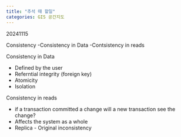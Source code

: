 ```yaml
---
title: "추석 때 할일"
categories: GIS 공간지도
---
```

20241115

Consistency
-Consistency in Data
-Contsistency in reads

Consistency in Data
- Defined by the user
- Referntial integrity (foreign key)
- Atomicity
- Isolation

Consistency in reads
- if a transaction committed a change will a new transaction see the change?
- Affects the system as a whole
- Replica - Original inconsistency
